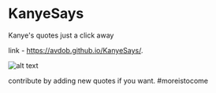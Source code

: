 # KanyeSays
Kanye's quotes  just a click away 

link - https://avdob.github.io/KanyeSays/.


![alt text](https://i.ibb.co/whckr16/look.png)


contribute by adding new quotes if you want.
#moreistocome


